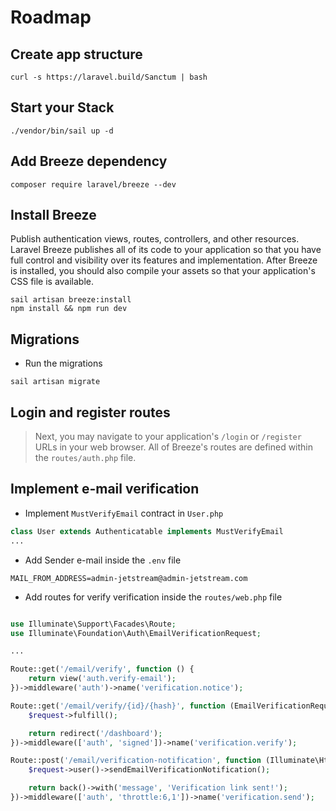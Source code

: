 # Roadmap

## Create app structure

```shell
curl -s https://laravel.build/Sanctum | bash
```

## Start your Stack

```shell
./vendor/bin/sail up -d
```

## Add Breeze dependency

```shell
composer require laravel/breeze --dev
```

## Install Breeze

Publish authentication views, routes, controllers, and other resources. 
Laravel Breeze publishes all of its code to your application so that you have full control and visibility over its features and implementation. 
After Breeze is installed, you should also compile your assets so that your application's CSS file is available.

```shell
sail artisan breeze:install 
npm install && npm run dev
```

## Migrations

- Run the migrations

```shell
sail artisan migrate
```

## Login and register routes

> Next, you may navigate to your application's `/login` or `/register` URLs in your web browser. 
> All of Breeze's routes are defined within the `routes/auth.php` file.

## Implement e-mail verification

- Implement `MustVerifyEmail` contract in `User.php`

```php
class User extends Authenticatable implements MustVerifyEmail
...
```

- Add Sender e-mail inside the `.env` file

```dotenv
MAIL_FROM_ADDRESS=admin-jetstream@admin-jetstream.com
```

- Add routes for verify verification inside the `routes/web.php` file

```php

use Illuminate\Support\Facades\Route;
use Illuminate\Foundation\Auth\EmailVerificationRequest;

...

Route::get('/email/verify', function () {
    return view('auth.verify-email');
})->middleware('auth')->name('verification.notice');

Route::get('/email/verify/{id}/{hash}', function (EmailVerificationRequest $request) {
    $request->fulfill();

    return redirect('/dashboard');
})->middleware(['auth', 'signed'])->name('verification.verify');

Route::post('/email/verification-notification', function (Illuminate\Http\Request $request) {
    $request->user()->sendEmailVerificationNotification();

    return back()->with('message', 'Verification link sent!');
})->middleware(['auth', 'throttle:6,1'])->name('verification.send');
```
